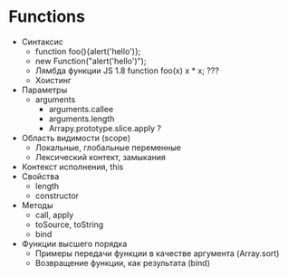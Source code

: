 Functions
=========
  * Синтаксис
    * function foo(){alert('hello')};
    * new Function("alert('hello')");
    * Лямбда функции JS 1.8 function foo(x) x * x; ???
    * Хоистинг
  * Параметры
    * arguments
      * arguments.callee
      * arguments.length
      * Arrapy.prototype.slice.apply ?   
  * Область видимости (scope)
    * Локальные, глобальные переменные
    * Лексический контект, замыкания
  * Контекст исполнения, this
  * Свойства
    * length
    * constructor
  * Методы
    * call, apply
    * toSource, toString
    * bind
  * Функции высшего порядка
    * Примеры передачи функции в качестве аргумента (Array.sort)
    * Возвращение функции, как результата (bind)
